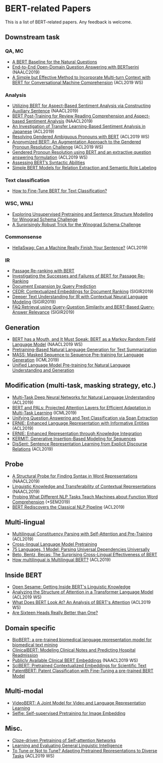 # BERT-related Papers
This is a list of BERT-related papers. Any feedback is welcome.

## Downstream task
### QA, MC
- [A BERT Baseline for the Natural Questions](https://arxiv.org/abs/1901.08634)
- [End-to-End Open-Domain Question Answering with BERTserini](https://arxiv.org/abs/1902.01718) (NAALC2019)
- [A Simple but Effective Method to Incorporate Multi-turn Context with BERT for Conversational Machine Comprehension](https://arxiv.org/abs/1905.12848) (ACL2019 WS)
### Analysis
- [Utilizing BERT for Aspect-Based Sentiment Analysis via Constructing Auxiliary Sentence](https://arxiv.org/abs/1903.09588) (NAACL2019)
- [BERT Post-Training for Review Reading Comprehension and Aspect-based Sentiment Analysis](https://arxiv.org/abs/1904.02232) (NAACL2019)
- [An Investigation of Transfer Learning-Based Sentiment Analysis in Japanese](https://arxiv.org/abs/1905.09642) (ACL2019)
- [Resolving Gendered Ambiguous Pronouns with BERT](https://arxiv.org/abs/1906.01161) (ACL2019 WS)
- [Anonymized BERT: An Augmentation Approach to the Gendered Pronoun Resolution Challenge](https://arxiv.org/abs/1905.01780) (ACL2019 WS)
- [Gendered Pronoun Resolution using BERT and an extractive question answering formulation](https://arxiv.org/abs/1906.03695) (ACL2019 WS)
- [Assessing BERT’s Syntactic Abilities](https://arxiv.org/abs/1901.05287)
- [Simple BERT Models for Relation Extraction and Semantic Role Labeling](https://arxiv.org/abs/1904.05255)
### Text classification
- [How to Fine-Tune BERT for Text Classification?](https://arxiv.org/abs/1905.05583)
### WSC, WNLI
- [Exploring Unsupervised Pretraining and Sentence Structure Modelling for Winograd Schema Challenge](https://arxiv.org/abs/1904.09705)
- [A Surprisingly Robust Trick for the Winograd Schema Challenge](https://arxiv.org/abs/1905.06290)
### Commonsense
- [HellaSwag: Can a Machine Really Finish Your Sentence?](https://arxiv.org/abs/1905.07830) (ACL2019)
### IR
- [Passage Re-ranking with BERT](https://arxiv.org/abs/1901.04085)
- [Investigating the Successes and Failures of BERT for Passage Re-Ranking](https://arxiv.org/abs/1905.01758)
- [Document Expansion by Query Prediction](https://arxiv.org/abs/1904.08375)
- [CEDR: Contextualized Embeddings for Document Ranking](https://arxiv.org/abs/1904.07094) (SIGIR2019)
- [Deeper Text Understanding for IR with Contextual Neural Language Modeling](https://arxiv.org/abs/1905.09217) (SIGIR2019)
- [FAQ Retrieval using Query-Question Similarity and BERT-Based Query-Answer Relevance](https://arxiv.org/abs/1905.02851) (SIGIR2019)
            
## Generation
- [BERT has a Mouth, and It Must Speak: BERT as a Markov Random Field Language Model](https://arxiv.org/abs/1902.04094) (NAACL2019 WS)
- [Pretraining-Based Natural Language Generation for Text Summarization](https://arxiv.org/abs/1902.09243)
- [MASS: Masked Sequence to Sequence Pre-training for Language Generation](https://arxiv.org/abs/1905.02450) (ICML2019)
- [Unified Language Model Pre-training for Natural Language Understanding and Generation](https://arxiv.org/abs/1905.03197)
    
## Modification (multi-task, masking strategy, etc.)
- [Multi-Task Deep Neural Networks for Natural Language Understanding](https://arxiv.org/abs/1901.11504) (ACL2019)
- [BERT and PALs: Projected Attention Layers for Efficient Adaptation in Multi-Task Learning](https://arxiv.org/abs/1902.02671) (ICML2019)
- [Unifying Question Answering and Text Classification via Span Extraction](https://arxiv.org/abs/1904.09286)
- [ERNIE: Enhanced Language Representation with Informative Entities](https://arxiv.org/abs/1905.07129) (ACL2019)
- [ERNIE: Enhanced Representation through Knowledge Integration](https://arxiv.org/abs/1904.09223)
- [KERMIT: Generative Insertion-Based Modeling for Sequences](https://arxiv.org/abs/1906.01604)
- [DisSent: Sentence Representation Learning from Explicit Discourse Relations](https://arxiv.org/abs/1710.04334) (ACL2019)
        
## Probe
- [A Structural Probe for Finding Syntax in Word Representations](https://aclweb.org/anthology/papers/N/N19/N19-1419/) (NAACL2019)
- [Linguistic Knowledge and Transferability of Contextual Representations](https://arxiv.org/abs/1903.08855) (NAACL2019)
- [Probing What Different NLP Tasks Teach Machines about Function Word Comprehension](https://arxiv.org/abs/1904.11544) (*SEM2019)
- [BERT Rediscovers the Classical NLP Pipeline](https://arxiv.org/abs/1905.05950) (ACL2019)
        
## Multi-lingual
- [Multilingual Constituency Parsing with Self-Attention and Pre-Training](https://arxiv.org/abs/1812.11760) (ACL2019)
- [Cross-lingual Language Model Pretraining](https://arxiv.org/abs/1901.07291)
- [75 Languages, 1 Model: Parsing Universal Dependencies Universally](https://arxiv.org/abs/1904.02099)
- [Beto, Bentz, Becas: The Surprising Cross-Lingual Effectiveness of BERT](https://arxiv.org/abs/1904.09077)
- [How multilingual is Multilingual BERT?](https://arxiv.org/abs/1906.01502) (ACL2019)
        
## Inside BERT
- [Open Sesame: Getting Inside BERT's Linguistic Knowledge](https://arxiv.org/abs/1906.01698)
- [Analyzing the Structure of Attention in a Transformer Language Model](https://arxiv.org/abs/1906.04284) (ACL2019 WS)
- [What Does BERT Look At? An Analysis of BERT's Attention](https://arxiv.org/abs/1906.04341) (ACL2019 WS)
- [Are Sixteen Heads Really Better than One?](https://arxiv.org/abs/1905.10650)
        
## Domain specific
- [BioBERT: a pre-trained biomedical language representation model for biomedical text mining](https://arxiv.org/abs/1901.08746)
- [ClinicalBERT: Modeling Clinical Notes and Predicting Hospital Readmission](https://arxiv.org/abs/1904.05342)
- [Publicly Available Clinical BERT Embeddings](https://arxiv.org/abs/1904.03323) (NAACL2019 WS)
- [SciBERT: Pretrained Contextualized Embeddings for Scientific Text](https://arxiv.org/abs/1903.10676) 
- [PatentBERT: Patent Classification with Fine-Tuning a pre-trained BERT Model](https://arxiv.org/abs/1906.02124)
        
## Multi-modal
- [VideoBERT: A Joint Model for Video and Language Representation Learning](https://arxiv.org/abs/1904.01766)
- [Selfie: Self-supervised Pretraining for Image Embedding](https://arxiv.org/abs/1906.02940)

## Misc.
- [Cloze-driven Pretraining of Self-attention Networks](https://arxiv.org/abs/1903.07785)
- [Learning and Evaluating General Linguistic Intelligence](https://arxiv.org/abs/1901.11373)
- [To Tune or Not to Tune? Adapting Pretrained Representations to Diverse Tasks](https://arxiv.org/abs/1903.05987) (ACL2019 WS)
